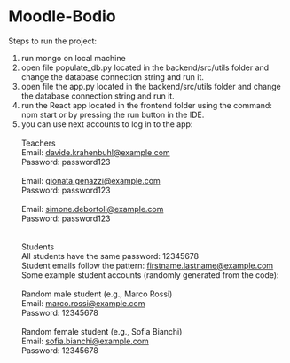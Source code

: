 # Moodle-Bodio
Steps to run the project:
1. run mongo on local machine
2. open file populate_db.py located in the backend/src/utils folder and change the database connection string and run it.
3. open file the app.py located in the backend/src/utils folder and change the database connection string and run it.
4. run the React app located in the frontend folder using the command: npm start or by pressing the run button in the IDE.
5. you can use next accounts to log in to the app:\
\
    Teachers\
    Email: davide.krahenbuhl@example.com\
    Password: password123\
\
    Email: gionata.genazzi@example.com\
    Password: password123\
\
    Email: simone.debortoli@example.com\
    Password: password123\
\
\
    Students\
    All students have the same password: 12345678\
    Student emails follow the pattern: firstname.lastname@example.com\
    Some example student accounts (randomly generated from the code):\
\
    Random male student (e.g., Marco Rossi)\
    Email: marco.rossi@example.com\
    Password: 12345678\
\
    Random female student (e.g., Sofia Bianchi)\
    Email: sofia.bianchi@example.com\
    Password: 12345678
